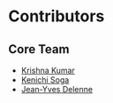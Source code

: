# Contributors

## Core Team
* [Krishna Kumar](http://www-geo.eng.cam.ac.uk/directory/kks32@cam.ac.uk)
* [Kenichi Soga](http://www.ce.berkeley.edu/people/faculty/soga)
* [Jean-Yves Delenne](http://www.cgp-gateway.org/jyd/) 

